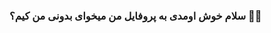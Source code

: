 <h3 aligen='center'> سلام خوش اومدی به پروفایل من  میخوای بدونی من کیم؟ 🤔🤔 </h3>
<img aligen='center' src =''>

